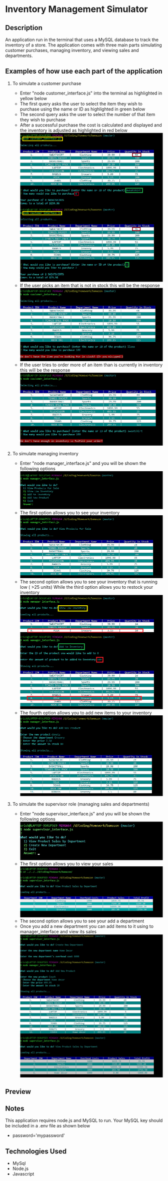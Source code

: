 # Inventory Management Simulator

## Description

An application run in the terminal that uses a MySQL database to track the inventory of a store. The application comes with three main parts simulating customer purchases, managing inventory, and viewing sales and departments.

## Examples of how use each part of the application

1. To simulate a customer purchase
    * Enter "node customer_interface.js" into the terminal as highlighted in yellow below
    * The first query asks the user to select the item they wish to purchase using the name or ID as highlighted in green below
    * The second query asks the user to select the number of that item they wish to purchase
    * After a successful purchase the cost is calculated and displayed and the inventory is adjusted as highlighted in red below
    ![Screenshot](Images/Customer-Interface.png)
    * If the user picks an item that is not in stock this will be the response
    ![Screenshot](Images/not-in-stock.png)
    * If the user tries to order more of an item than is currently in inventory this will be the response
    ![Screenshot](Images/not-enough-inventory.png)
   
   
 2. To simulate managing inventory
    * Enter "node manager_interface.js" and you will be shown the following options
    ![Screenshot](Images/manager-interface.png)
    * The first option allows you to see your inventory
    ![Screenshot](Images/view-inventory.png)
    * The second option allows you to see your inventory that is running low ( >25 units)
      While the third option allows you to restock your inventory 
    ![Screenshot](Images/low-add-inventory.png)
    * The fourth option allows you to add new items to your inventory
    ![Screenshot](Images/add-product.png)
    
 3. To simulate the supervisor role (managing sales and departments)
    * Enter "node supervisor_interface.js" and you will be shown the following options
    ![Screenshot](Images/supervisor_interface.png)
    * The first option allows you to view your sales
    ![Screenshot](Images/view-sales.png)
    * The second option allows you to see your add a department
    * Once you add a new department you can add items to it using to manager_interface and view its sales
    ![Screenshot](Images/add-department.png)

## Preview


## Notes

This application requires node.js and MySQL to run. Your MySQL key should be included in a .env file as shown below

  * password='mypassword'
  
## Technologies Used
   
   * MySql
   * Node.js
   * Javascript
   
